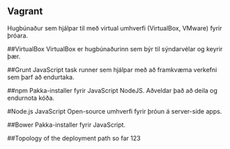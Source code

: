 ## Vagrant
Hugbúnaður sem hjálpar til með virtual umhverfi (VirtualBox, VMware) fyrir þróara.


##VirtualBox
VirtualBox er hugbúnaðurinn sem býr til sýndarvélar og keyrir þær.

##Grunt
JavaScript task runner sem hjálpar með að framkvæma verkefni sem þarf að endurtaka.

##npm
Pakka-installer fyrir JavaScript NodeJS. Aðveldar það að deila og endurnota kóða.

#Node.js
JavaScript Open-source umhverfi fyrir þróun á server-side apps.

##Bower
Pakka-installer fyrir JavaScript.

##Topology of the deployment path so far
123
